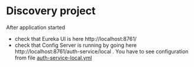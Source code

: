 # Discovery project

After application started
* check that Eureka UI is here http://localhost:8761/
* check that Config Server is running by going here http://localhost:8761/auth-service/local . 
You have to see configuration from file [auth-service-local.yml](./config/auth-service-local.yml)

